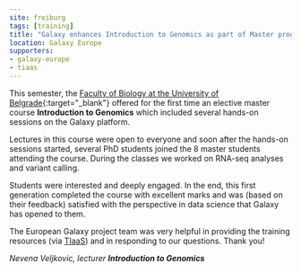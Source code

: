 ```yaml
---
site: freiburg
tags: [training]
title: "Galaxy enhances Introduction to Genomics as part of Master program in Belgrade, by Nevena Veljkovic"
location: Galaxy Europe
supporters:
- galaxy-europe
- tiaas
---
```


This semester, the [Faculty of Biology at the University of Belgrade](http://bg.ac.rs/en/members/faculties/FB.php){:target="_blank"} offered for the first time
an elective master course **Introduction to Genomics** which included several hands-on sessions on the Galaxy platform.

Lectures in this course were open to everyone and soon after the hands-on sessions
started, several PhD students joined the 8 master students attending the course. During the classes we worked on RNA-seq analyses and variant calling.

Students were interested and deeply engaged. In the end, this first generation completed the course
with excellent marks and was (based on their feedback) satisfied with the perspective in data science
that Galaxy has opened to them.

The European Galaxy project team was very helpful in providing the training resources (via [TIaaS](https://galaxyproject.eu/tiaas))
and in responding to our questions. Thank you!

*Nevena Veljkovic, lecturer **Introduction to Genomics***

